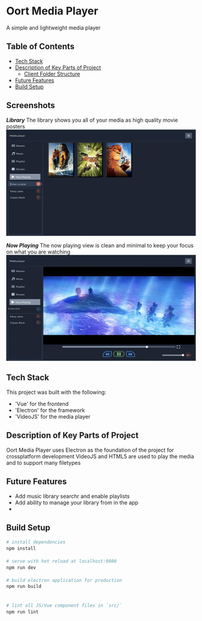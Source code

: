 # Oort Media Player

A simple and lightweight media player

## Table of Contents

- [Tech Stack](#tech-stack)
- [Description of Key Parts of Project](#key-parts)
  - [Client Folder Structure](#client-folder-structure)
- [Future Features](#future-features)
- [Build Setup](#build-setup)

## Screenshots

**_Library_**
The library shows you all of your media as high quality movie posters 
![Library](https://github.com/slupton89/oort-media-player/raw/master/lib.png)

**_Now Playing_**
The now playing view is clean and minimal to keep your focus on what you are watching
![NowPlaying](https://github.com/slupton89/oort-media-player/raw/master/np.png)

## Tech Stack

This project was built with the following:

- 'Vue' for the frontend
- 'Electron' for the framework
- 'VideoJS' for the media player

## Description of Key Parts of Project

Oort Media Player uses Electron as the foundation of the project for crossplatform development
VideoJS and HTML5 are used to play the media and to support many filetypes

## Future Features

- Add music library searchr and enable playlists
- Add ability to manage your library from in the app
- 

## Build Setup

``` bash
# install dependencies
npm install

# serve with hot reload at localhost:9080
npm run dev

# build electron application for production
npm run build


# lint all JS/Vue component files in `src/`
npm run lint

```

